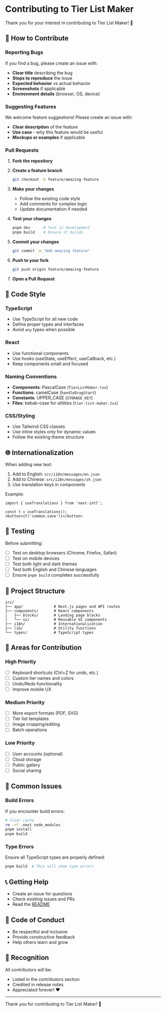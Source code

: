 # Contributing to Tier List Maker

Thank you for your interest in contributing to Tier List Maker! 🎉

## 🤝 How to Contribute

### Reporting Bugs

If you find a bug, please create an issue with:

- **Clear title** describing the bug
- **Steps to reproduce** the issue
- **Expected behavior** vs actual behavior
- **Screenshots** if applicable
- **Environment details** (browser, OS, device)

### Suggesting Features

We welcome feature suggestions! Please create an issue with:

- **Clear description** of the feature
- **Use case** - why this feature would be useful
- **Mockups or examples** if applicable

### Pull Requests

1. **Fork the repository**
2. **Create a feature branch**
   ```bash
   git checkout -b feature/amazing-feature
   ```

3. **Make your changes**
   - Follow the existing code style
   - Add comments for complex logic
   - Update documentation if needed

4. **Test your changes**
   ```bash
   pnpm dev      # Test in development
   pnpm build    # Ensure it builds
   ```

5. **Commit your changes**
   ```bash
   git commit -m "Add amazing feature"
   ```

6. **Push to your fork**
   ```bash
   git push origin feature/amazing-feature
   ```

7. **Open a Pull Request**

## 📝 Code Style

### TypeScript

- Use TypeScript for all new code
- Define proper types and interfaces
- Avoid `any` types when possible

### React

- Use functional components
- Use hooks (useState, useEffect, useCallback, etc.)
- Keep components small and focused

### Naming Conventions

- **Components**: PascalCase (`TierListMaker.tsx`)
- **Functions**: camelCase (`handleDragStart`)
- **Constants**: UPPER_CASE (`STORAGE_KEY`)
- **Files**: kebab-case for utilities (`tier-list-maker.tsx`)

### CSS/Styling

- Use Tailwind CSS classes
- Use inline styles only for dynamic values
- Follow the existing theme structure

## 🌐 Internationalization

When adding new text:

1. Add to English: `src/i18n/messages/en.json`
2. Add to Chinese: `src/i18n/messages/zh.json`
3. Use translation keys in components

Example:
```tsx
import { useTranslations } from 'next-intl';

const t = useTranslations();
<button>{t('common.save')}</button>
```

## 🧪 Testing

Before submitting:

- [ ] Test on desktop browsers (Chrome, Firefox, Safari)
- [ ] Test on mobile devices
- [ ] Test both light and dark themes
- [ ] Test both English and Chinese languages
- [ ] Ensure `pnpm build` completes successfully

## 📁 Project Structure

```
src/
├── app/              # Next.js pages and API routes
├── components/       # React components
│   ├── blocks/       # Landing page blocks
│   └── ui/           # Reusable UI components
├── i18n/             # Internationalization
├── lib/              # Utility functions
└── types/            # TypeScript types
```

## 🎯 Areas for Contribution

### High Priority

- [ ] Keyboard shortcuts (Ctrl+Z for undo, etc.)
- [ ] Custom tier names and colors
- [ ] Undo/Redo functionality
- [ ] Improve mobile UX

### Medium Priority

- [ ] More export formats (PDF, SVG)
- [ ] Tier list templates
- [ ] Image cropping/editing
- [ ] Batch operations

### Low Priority

- [ ] User accounts (optional)
- [ ] Cloud storage
- [ ] Public gallery
- [ ] Social sharing

## 🐛 Common Issues

### Build Errors

If you encounter build errors:

```bash
# Clear cache
rm -rf .next node_modules
pnpm install
pnpm build
```

### Type Errors

Ensure all TypeScript types are properly defined:
```bash
pnpm build  # This will show type errors
```

## 📞 Getting Help

- Create an issue for questions
- Check existing issues and PRs
- Read the [README](README.md)

## 📜 Code of Conduct

- Be respectful and inclusive
- Provide constructive feedback
- Help others learn and grow

## 🎉 Recognition

All contributors will be:
- Listed in the contributors section
- Credited in release notes
- Appreciated forever! ❤️

---

Thank you for contributing to Tier List Maker! 🚀

